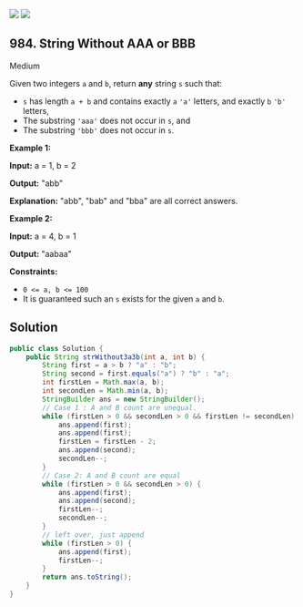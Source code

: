 [![](https://img.shields.io/github/stars/javadev/LeetCode-in-Java?label=Stars&style=flat-square)](https://github.com/javadev/LeetCode-in-Java)
[![](https://img.shields.io/github/forks/javadev/LeetCode-in-Java?label=Fork%20me%20on%20GitHub%20&style=flat-square)](https://github.com/javadev/LeetCode-in-Java/fork)

## 984\. String Without AAA or BBB

Medium

Given two integers `a` and `b`, return **any** string `s` such that:

*   `s` has length `a + b` and contains exactly `a` `'a'` letters, and exactly `b` `'b'` letters,
*   The substring `'aaa'` does not occur in `s`, and
*   The substring `'bbb'` does not occur in `s`.

**Example 1:**

**Input:** a = 1, b = 2

**Output:** "abb"

**Explanation:** "abb", "bab" and "bba" are all correct answers.

**Example 2:**

**Input:** a = 4, b = 1

**Output:** "aabaa"

**Constraints:**

*   `0 <= a, b <= 100`
*   It is guaranteed such an `s` exists for the given `a` and `b`.

## Solution

```java
public class Solution {
    public String strWithout3a3b(int a, int b) {
        String first = a > b ? "a" : "b";
        String second = first.equals("a") ? "b" : "a";
        int firstLen = Math.max(a, b);
        int secondLen = Math.min(a, b);
        StringBuilder ans = new StringBuilder();
        // Case 1 : A and B count are unequal.
        while (firstLen > 0 && secondLen > 0 && firstLen != secondLen) {
            ans.append(first);
            ans.append(first);
            firstLen = firstLen - 2;
            ans.append(second);
            secondLen--;
        }
        // Case 2: A and B count are equal
        while (firstLen > 0 && secondLen > 0) {
            ans.append(first);
            ans.append(second);
            firstLen--;
            secondLen--;
        }
        // left over, just append
        while (firstLen > 0) {
            ans.append(first);
            firstLen--;
        }
        return ans.toString();
    }
}
```